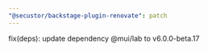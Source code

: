 ```yaml
---
"@secustor/backstage-plugin-renovate": patch
---
```


fix(deps): update dependency @mui/lab to v6.0.0-beta.17
